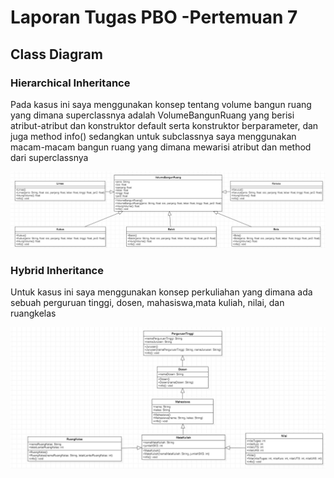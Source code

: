 # Laporan Tugas PBO -Pertemuan 7
## Class Diagram
### Hierarchical Inheritance
Pada kasus ini saya menggunakan konsep tentang volume bangun ruang yang dimana superclassnya adalah VolumeBangunRuang yang berisi atribut-atribut dan konstruktor default serta konstruktor berparameter, dan juga method info() 
sedangkan untuk subclassnya saya menggunakan macam-macam bangun ruang yang dimana mewarisi atribut dan method dari superclassnya  


![](img/hierarchical.jpg)


### Hybrid Inheritance
Untuk kasus ini saya menggunakan konsep perkuliahan yang dimana ada sebuah perguruan tinggi, dosen, mahasiswa,mata kuliah, nilai, dan ruangkelas


![](img/hybrid.jpg)